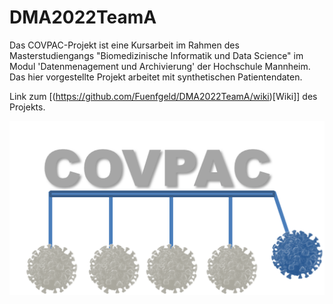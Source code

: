 # DMA2022TeamA
Das COVPAC-Projekt ist eine Kursarbeit im Rahmen des Masterstudiengangs "Biomedizinische Informatik und Data Science" im Modul 'Datenmenagement und Archivierung' der Hochschule Mannheim. Das hier vorgestellte Projekt arbeitet mit synthetischen Patientendaten.

Link zum [(https://github.com/Fuenfgeld/DMA2022TeamA/wiki)[Wiki]] des Projekts. 


![grafik](https://github.com/Fuenfgeld/DMA2022TeamA/blob/main/figures/Logo.png)
